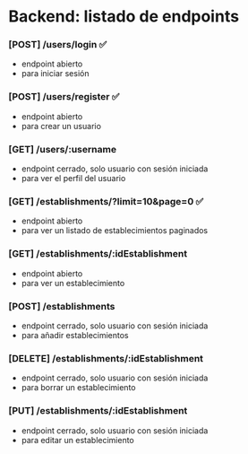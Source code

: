 # Backend: listado de endpoints

### [POST] /users/login ✅

- endpoint abierto
- para iniciar sesión

### [POST] /users/register ✅

- endpoint abierto
- para crear un usuario

### [GET] /users/:username

- endpoint cerrado, solo usuario con sesión iniciada
- para ver el perfil del usuario

### [GET] /establishments/?limit=10&page=0 ✅

- endpoint abierto
- para ver un listado de establecimientos paginados

### [GET] /establishments/:idEstablishment

- endpoint abierto
- para ver un establecimiento

### [POST] /establishments

- endpoint cerrado, solo usuario con sesión iniciada
- para añadir establecimientos

### [DELETE] /establishments/:idEstablishment

- endpoint cerrado, solo usuario con sesión iniciada
- para borrar un establecimiento

### [PUT] /establishments/:idEstablishment

- endpoint cerrado, solo usuario con sesión iniciada
- para editar un establecimiento
